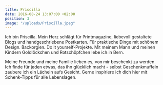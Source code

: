 ```yaml
---
title: Priscilla
date: 2016-08-24 13:07:00 +02:00
position: 3
image: "/uploads/Priscilla.jpeg"
---
```


Ich bin Priscilla. Mein Herz schlägt für Printmagazine, liebevoll gestaltete Blogs und handgeschriebene Postkarten. Für praktische Dinge mit schönem Design. Backorgien. Do it yourself-Projekte. Mit meinem Mann und meinen Kindern Goldlöckchen und Rotschöpfchen lebe ich in Bern.

Meine Freunde und meine Familie lieben es, von mir beschenkt zu werden. Ich finde für jeden etwas, das ihn glücklich macht - selbst Geschenkmuffeln zaubere ich ein Lächeln aufs Gesicht. Gerne inspiriere ich dich hier mit Schenk-Tipps für alle Lebenslagen.
